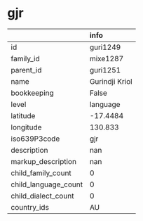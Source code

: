 # gjr
|                      | info           |
|:---------------------|:---------------|
| id                   | guri1249       |
| family_id            | mixe1287       |
| parent_id            | guri1251       |
| name                 | Gurindji Kriol |
| bookkeeping          | False          |
| level                | language       |
| latitude             | -17.4484       |
| longitude            | 130.833        |
| iso639P3code         | gjr            |
| description          | nan            |
| markup_description   | nan            |
| child_family_count   | 0              |
| child_language_count | 0              |
| child_dialect_count  | 0              |
| country_ids          | AU             |